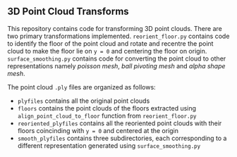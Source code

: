 ## 3D Point Cloud Transforms

This repository contains code for transforming 3D point clouds. There are two primary transformations implemented. `reorient_floor.py` contains code to identify the floor of the point cloud and rotate and recentre the point cloud to make the floor lie on `y = 0` and centering the floor on origin. `surface_smoothing.py` contains code for converting the point cloud to other representations namely *poisson mesh*, *ball pivoting mesh* and *alpha shape mesh*.

The point cloud `.ply` files are organized as follows:

- `plyfiles` contains all the original point clouds
- `floors` contains the point clouds of the floors extracted using `align_point_cloud_to_floor` function from `reorient_floor.py`
- `reoriented_plyfiles` contains all the reoriented point clouds with their floors coincinding with `y = 0` and centered at the origin
- `smooth_plyfiles` contains three subdirectories, each corresponding to a different representation generated using `surface_smoothing.py`
